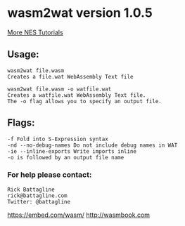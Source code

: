 # wasm2wat version 1.0.5
[More NES Tutorials](https://www.embed.com/nes)

## Usage:
    wasm2wat file.wasm
    Creates a file.wat WebAssembly Text file
    
    wasm2wat file.wasm -o watfile.wat
    Creates a watfile.wat WebAssembly Text file.
    The -o flag allows you to specify an output file.

## Flags:
    -f Fold into S-Expression syntax
    -nd --no-debug-names Do not include debug names in WAT
    -ie --inline-exports Write imports inline
    -o is followed by an output file name

### For help please contact:
    Rick Battagline
    rick@battagline.com
    Twitter: @battagline
    
https://embed.com/wasm/
http://wasmbook.com
